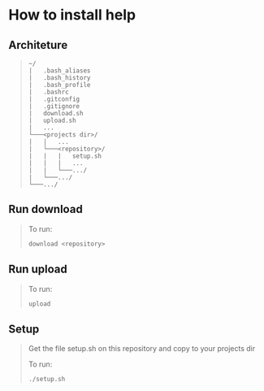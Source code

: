 # How to install help

## Architeture
>```
>~/
>|   .bash_aliases
>|   .bash_history
>|   .bash_profile
>|   .bashrc
>|   .gitconfig
>|   .gitignore
>|   download.sh
>|   upload.sh
>|   ...
>└───<projects dir>/
>|   |   ...
>|   └───<repository>/
>|   |   |   setup.sh
>|   |   |   ...
>|   |   └───.../
>|   └───.../
>└───.../
>```

## Run download
>To run:
>``` bash
>download <repository>
>```

## Run upload
>To run:
>``` bash
>upload
>```

## Setup
>Get the file setup.sh on this repository and copy to your projects dir
>
>To run:
>``` bash
>./setup.sh
>```
